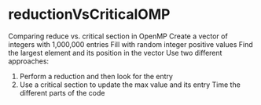 # reductionVsCriticalOMP

 Comparing reduce vs. critical section in OpenMP
 Create a vector of integers with 1,000,000 entries
 Fill with random integer positive values
 Find the largest element and its position in the vector
 Use two different approaches:
 1. Perform a reduction and then look for the entry
 2. Use a critical section to update the max value and its entry
 Time the different parts of the code
